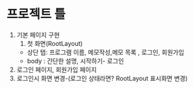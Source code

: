 # 프로젝트 틀
 1. 기본 페이지 구현
    1. 첫 화면(RootLayout)
    - 상단 탭: 프로그램 이름, 메모작성,메모 목록 , 로그인, 회원가입
    - body : 간단한 설명, 시작하기- 로그인
 2. 로그인 페이지, 회원가입 페이지  
 3. 로그인시 화면 변경-(로그인 상태라면? RootLayout 표시화면 변경)
